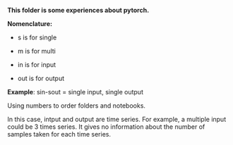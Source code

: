 **This folder is some experiences about pytorch.**

**Nomenclature:**
- s is for single
- m is for multi


- in is for input
- out is for output

**Example**: sin-sout = single input, single output

Using numbers to order folders and notebooks.

In this case, intput and output are time series. For example,
a multiple input could be 3 times series. It gives no information about the 
number of samples taken for each time series.
